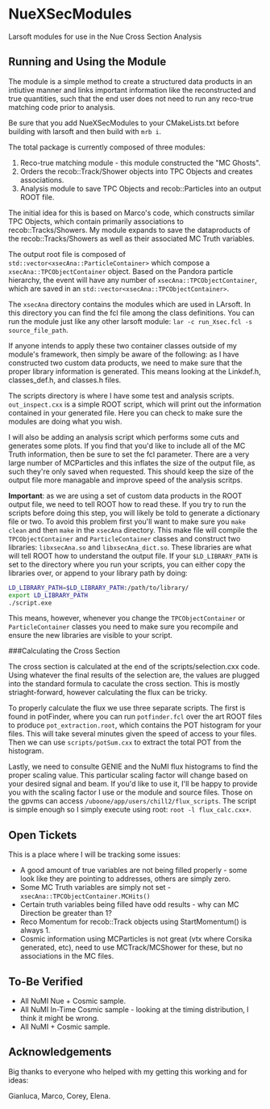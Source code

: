 # NueXSecModules
Larsoft modules for use in the Nue Cross Section Analysis

## Running and Using the Module

The module is a simple method to create a structured data products in an intiutive manner and links important information like the reconstructed and true quantities, such that the end user does not need to run any reco-true matching code prior to analysis.

Be sure that you add NueXSecModules to your CMakeLists.txt before building with larsoft and then build with `mrb i`.

The total package is currently composed of three modules:

1. Reco-true matching module - this module constructed the "MC Ghosts".
2. Orders the recob::Track/Shower objects into TPC Objects and creates associations.
3. Analysis module to save TPC Objects and recob::Particles into an output ROOT file.

The initial idea for this is based on Marco's code, which constructs similar TPC Objects, which contain primarily associations to recob::Tracks/Showers. My module expands to save the dataproducts of the recob::Tracks/Showers as well as their associated MC Truth variables.

The output root file is composed of `std::vector<xsecAna::ParticleContainer>` which compose a `xsecAna::TPCObjectContainer` object. Based on the Pandora particle hierarchy, the event will have any number of `xsecAna::TPCObjectContainer`, which are saved in an `std::vector<xsecAna::TPCObjectContainer>`.

The `xsecAna` directory contains the modules which are used in LArsoft. In this directory you can find the fcl file among the class definitions. You can run the module just like any other larsoft module: `lar -c run_Xsec.fcl -s source_file_path`.

If anyone intends to apply these two container classes outside of my module's framework, then simply be aware of the following: as I have constructed two custom data products, we need to make sure that the proper library information is generated. This means looking at the Linkdef.h, classes_def.h, and classes.h files.

The scripts directory is where I have some test and analysis scripts. `out_inspect.cxx` is a simple ROOT script, which will print out the information contained in your generated file. Here you can check to make sure the modules are doing what you wish.

I will also be adding an analysis script which performs some cuts and generates some plots. If you find that you'd like to include all of the MC Truth information, then be sure to set the fcl parameter. There are a very large number of MCParticles and this inflates the size of the output file, as such they're only saved when requested. This should keep the size of the output file more managable and improve speed of the analysis scritps.

**Important**: as we are using a set of custom data products in the ROOT output file, we need to tell ROOT how to read these. If you try to run the scripts before doing this step, you will likely be told to generate a dictionary file or two. To avoid this problem first you'll want to make sure you `make clean` and then `make` in the `xsecAna` directory. This make file will compile the `TPCObjectContainer` and `ParticleContainer` classes and construct two libraries: `libxsecAna.so` and `libxsecAna_dict.so`. These libraries are what will tell ROOT how to understand the output file. If your `$LD_LIBRARY_PATH` is set to the directory where you run your scripts, you can either copy the libraries over, or append to your library path by doing:

```bash
LD_LIBRARY_PATH=$LD_LIBRARY_PATH:/path/to/library/
export LD_LIBRARY_PATH
./script.exe
```

This means, however, whenever you change the `TPCObjectContainer` or `ParticleContainer` classes you need to make sure you recompile and ensure the new libraries are visible to your script.

###Calculating the Cross Section

The cross section is calculated at the end of the scripts/selection.cxx code. Using whatever the final results of the selection are, the values are plugged into the standard formula to caculate the cross section. This is mostly striaght-forward, however calculating the flux can be tricky.

To properly calculate the flux we use three separate scripts. The first is found in potFinder, where you can run `potfinder.fcl` over the art ROOT files to produce `pot_extraction.root`, which contains the POT histogram for your files. This will take several minutes given the speed of access to your files. Then we can use  `scripts/potSum.cxx` to extract the total POT from the histogram.

Lastly, we need to consulte GENIE and the NuMI flux histograms to find the proper scaling value. This particular scaling factor will change based on your desired signal and beam. If you'd like to use it, I'll be happy to provide you with the scaling factor I use or the module and source files. Those on the gpvms can access `/uboone/app/users/chill2/flux_scripts`. The script is simple enough so I simply execute using root: `root -l flux_calc.cxx+`.


## Open Tickets

This is a place where I will be tracking some issues:

- A good amount of true variables are not being filled properly - some look like they are pointing to addresses, others are simply zero.
- Some MC Truth variables are simply not set - `xsecAna::TPCObjectContainer.MCHits()` 
- Certain truth variables being filled have odd results - why can MC Direction be greater than 1?
- Reco Momentum for recob::Track objects using StartMomentum() is always 1.
- Cosmic information using MCParticles is not great (vtx where Corsika generated, etc), need to use MCTrack/MCShower for these, but no associations in the MC files.

## To-Be Verified
- All NuMI Nue + Cosmic sample.
- All NuMI In-Time Cosmic sample - looking at the timing distribution, I think it might be wrong.
- All NuMI + Cosmic sample.


## Acknowledgements

Big thanks to everyone who helped with my getting this working and for ideas:

Gianluca, Marco, Corey, Elena.



